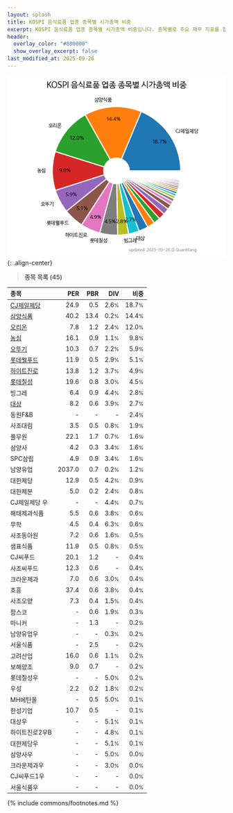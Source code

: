 ```yaml
---
layout: splash
title: KOSPI 음식료품 업종 종목별 시가총액 비중
excerpt: KOSPI 음식료품 업종 종목별 시가총액 비중입니다. 종목별로 주요 재무 지표를 함께 표시합니다.
header:
  overlay_color: "#800000"
  show_overlay_excerpt: false
last_modified_at: 2025-09-26
---
```



![KOSPI 음식료품 업종 종목별 시가총액 비중](/stats/sector/images/kospi_업종_음식료품_종목.png){: .align-center}


> **종목 목록 (45)**<a id="list"></a>

| **종목** | **PER** | **PBR** | **DIV** | **비중** |
| :------- | ------: | ------: | ------: | -------: |
| [CJ제일제당](/097950/) | 24.9 | 0.5 | 2.6<small>%</small> | 18.7<small>%</small> |
| [삼양식품](/003230/) | 40.2 | 13.4 | 0.2<small>%</small> | 14.4<small>%</small> |
| [오리온](/271560/) | 7.8 | 1.2 | 2.4<small>%</small> | 12.0<small>%</small> |
| [농심](/004370/) | 16.1 | 0.9 | 1.1<small>%</small> | 9.8<small>%</small> |
| [오뚜기](/007310/) | 10.3 | 0.7 | 2.2<small>%</small> | 5.9<small>%</small> |
| [롯데웰푸드](/280360/) | 11.9 | 0.5 | 2.9<small>%</small> | 5.1<small>%</small> |
| [하이트진로](/000080/) | 13.8 | 1.2 | 3.7<small>%</small> | 4.9<small>%</small> |
| [롯데칠성](/005300/) | 19.6 | 0.8 | 3.0<small>%</small> | 4.5<small>%</small> |
| 빙그레 | 6.4 | 0.9 | 4.4<small>%</small> | 2.8<small>%</small> |
| [대상](/001680/) | 8.2 | 0.6 | 3.9<small>%</small> | 2.7<small>%</small> |
| 동원F&B | - | - | - | 2.4<small>%</small> |
| 사조대림 | 3.5 | 0.5 | 0.8<small>%</small> | 1.9<small>%</small> |
| 풀무원 | 22.1 | 1.7 | 0.7<small>%</small> | 1.6<small>%</small> |
| 삼양사 | 4.2 | 0.3 | 3.4<small>%</small> | 1.6<small>%</small> |
| SPC삼립 | 4.9 | 0.9 | 3.4<small>%</small> | 1.6<small>%</small> |
| 남양유업 | 2037.0 | 0.7 | 0.2<small>%</small> | 1.2<small>%</small> |
| 대한제당 | 12.9 | 0.5 | 4.2<small>%</small> | 0.9<small>%</small> |
| 대한제분 | 5.0 | 0.2 | 2.4<small>%</small> | 0.8<small>%</small> |
| CJ제일제당 우 | - | - | 4.4<small>%</small> | 0.7<small>%</small> |
| 해태제과식품 | 5.5 | 0.6 | 3.8<small>%</small> | 0.6<small>%</small> |
| 무학 | 4.5 | 0.4 | 6.3<small>%</small> | 0.6<small>%</small> |
| 사조동아원 | 7.2 | 0.6 | 1.6<small>%</small> | 0.5<small>%</small> |
| 샘표식품 | 11.9 | 0.5 | 0.8<small>%</small> | 0.5<small>%</small> |
| CJ씨푸드 | 20.1 | 1.2 | - | 0.4<small>%</small> |
| 사조씨푸드 | 12.3 | 0.6 | - | 0.4<small>%</small> |
| 크라운제과 | 7.0 | 0.6 | 3.0<small>%</small> | 0.4<small>%</small> |
| 조흥 | 37.4 | 0.6 | 3.8<small>%</small> | 0.4<small>%</small> |
| 사조오양 | 7.3 | 0.4 | 1.5<small>%</small> | 0.4<small>%</small> |
| 팜스코 | - | 0.6 | 1.9<small>%</small> | 0.3<small>%</small> |
| 마니커 | - | 1.3 | - | 0.2<small>%</small> |
| 남양유업우 | - | - | 0.3<small>%</small> | 0.2<small>%</small> |
| 서울식품 | - | 2.5 | - | 0.2<small>%</small> |
| 고려산업 | 16.0 | 0.6 | 1.1<small>%</small> | 0.2<small>%</small> |
| 보해양조 | 9.0 | 0.7 | - | 0.2<small>%</small> |
| 롯데칠성우 | - | - | 5.0<small>%</small> | 0.2<small>%</small> |
| 우성 | 2.2 | 0.2 | 1.8<small>%</small> | 0.2<small>%</small> |
| MH에탄올 | - | 0.5 | 5.0<small>%</small> | 0.1<small>%</small> |
| 한성기업 | 10.7 | 0.5 | - | 0.1<small>%</small> |
| 대상우 | - | - | 5.1<small>%</small> | 0.1<small>%</small> |
| 하이트진로2우B | - | - | 4.8<small>%</small> | 0.1<small>%</small> |
| 대한제당우 | - | - | 5.1<small>%</small> | 0.1<small>%</small> |
| 삼양사우 | - | - | 5.0<small>%</small> | 0.0<small>%</small> |
| 크라운제과우 | - | - | 3.0<small>%</small> | 0.0<small>%</small> |
| CJ씨푸드1우 | - | - | - | 0.0<small>%</small> |
| 서울식품우 | - | - | - | 0.0<small>%</small> |

{% include commons/footnotes.md %}